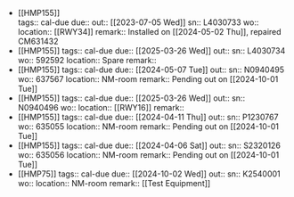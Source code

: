 - [[HMP155]]  
  tags:: cal-due
  due::
  out:: [[2023-07-05 Wed]] 
  sn:: L4030733
  wo:: 
  location:: [[RWY34]] 
  remark:: Installed on [[2024-05-02 Thu]], repaired CM631432
- [[HMP155]] 
  tags:: cal-due
  due:: [[2025-03-26 Wed]]
  out::
  sn:: L4030734
  wo:: 592592
  location:: Spare
  remark::
- [[HMP155]] 
  tags:: cal-due
  due:: [[2024-05-07 Tue]] 
  out:: 
  sn:: N0940495
  wo:: 637567
  location:: NM-room
  remark:: Pending out on [[2024-10-01 Tue]]
- [[HMP155]] 
  tags:: cal-due
  due:: [[2025-03-26 Wed]]
  out::
  sn:: N0940496
  wo:: 
  location:: [[RWY16]] 
  remark::
- [[HMP155]] 
  tags:: cal-due
  due:: [[2024-04-11 Thu]]
  out:: 
  sn:: P1230767
  wo:: 635055
  location:: NM-room
  remark:: Pending out on [[2024-10-01 Tue]]
- [[HMP155]] 
  tags:: cal-due
  due:: [[2024-04-06 Sat]]
  out:: 
  sn:: S2320126
  wo:: 635056
  location:: NM-room
  remark:: Pending out on [[2024-10-01 Tue]]
- [[HMP75]] 
  tags:: cal-due
  due:: [[2024-10-02 Wed]]
  out::
  sn:: K2540001
  wo:: 
  location:: NM-room
  remark:: [[Test Equipment]]